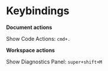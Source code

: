 # Keybindings

**Document actions**

Show Code Actions: `cmd+.`


**Workspace actions**


Show Diagnostics Panel: `super+shift+M`